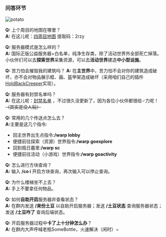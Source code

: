 ### 问答环节  

![potato](https://ae02.alicdn.com/kf/H6212ca90ea024b4784c571cc7d823ce1h.jpg)  

**Q:** 上个周目的地图在哪里？  
**A:** 在这儿呢：[四周目地图](https://pan.baidu.com/s/1Ox_EPmQu2wNZVQbYg_Nv2Q) 提取码：2rzy  

**Q:** 服务器模式是怎么样的？  
**A:** 国际正版公益服务器+白名单，纯净生存类，除了活动世界外全部死亡掉落。小伙伴们可以去**探索世界**采集资源，可以去**活动世界**建造**中小型设施**。  

**Q:** 苦力怕会摧毁我的建筑吗？
**A:** 在**主世界**中，苦力怕不会对你的建筑造成破坏，亦不会对物品展示框、画、盔甲架造成破坏（采用咱们自己的插件[HoldBackCreeper](https://github.com/Bottle-M/HoldBackCreeper/)实现）。

**Q:** 服务器有封禁名单吗？  
**A:** 在这儿呢：[封禁名单](https://shimo.im/doc/ASQZK52LZqcRi1Mq?r=OR4O8R/) ，不过很久没更新了，因为各位小伙伴都很给♂力呢！~~（其实是没人玩）~~  

<p style='margin-bottom:0'><strong>Q:</strong> 常用的几个传送点怎么去？<br><strong>A:</strong>主要是这几个指令:</p>   

* 回主世界出生点指令:**/warp lobby**  
* 便捷前往探索（资源）世界指令:**/warp goexplore**  
* 回到瓶日暮里:**/warp sc**  
* 便捷前往活动（小游戏）世界指令:**/warp goactivity**  

**Q:** 怎么进行方块查询？  
**A:** 输入 **/co i** 开启方块查询，再次输入可以停止查询。  

**Q:** 为什么楼梯坐不上去？  
**A:** 手上不要拿任何物品。    

**Q:** 如何**自助开启**服务器并查看状态？  
**A:** 在群内发送 **/来份土豆** 以自助开启服务器；发送 **/土豆状态** 查询服务器状态；发送 **/土豆咋了** 查询后端状态。 

**Q:** 开启服务器过程中**卡了上十分钟怎么办**？  
**A:** 在群内大声呼喊老瓶SomeBottle，火速解决（闲时）~   
